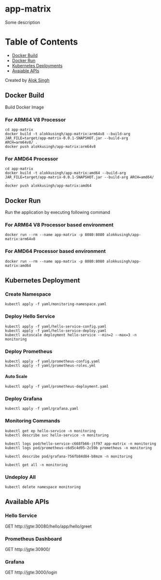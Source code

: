 # app-matrix
Some description

Table of Contents
=================

* [Docker Build](#docker-build)
* [Docker Run](#docker-run)
* [Kubernetes Deployments](#kubernetes-deployment)
* [Avaiable APIs](#available-apis)

Created by [Alok Singh](https://github.com/alokkusingh)

## Docker Build
Build Docker Image
### For ARM64 V8 Processor
```
cd app-matrix
docker build -t alokkusingh/app-matrix:arm64v8 --build-arg JAR_FILE=target/app-matrix-0.0.1-SNAPSHOT.jar --build-arg ARCH=arm64v8/ .
docker push alokkusingh/app-matrix:arm64v8
```
### For AMD64 Processor
```
cd app-matrix
docker build -t alokkusingh/app-matrix:amd64 --build-arg JAR_FILE=target/app-matrix-0.0.1-SNAPSHOT.jar --build-arg ARCH=amd64/ .
docker push alokkusingh/app-matrix:amd64
```

## Docker Run
Run the application by executing following command
### For ARM64 V8 Processor based environment
```
docker run --rm --name app-matrix -p 8080:8080 alokkusingh/app-matrix:arm64v8
```
### For AMD64 Processor based environment
```
docker run --rm --name app-matrix -p 8080:8080 alokkusingh/app-matrix:amd64
```

## Kubernetes Deployment
### Create Namespace
```
kubectl apply -f yaml/monitoring-namespace.yaml
```
### Deploy Hello Service
```
kubectl apply -f yaml/hello-service-config.yaml
kubectl apply -f yaml/hello-service-deploy.yaml
kubectl autoscale deployment hello-service --min=2 --max=3 -n monitoring
```
### Deploy Prometheus
```
kubectl apply -f yaml/prometheus-config.yaml
kubectl apply -f yaml/prometheus-roles.yml
```
#### Auto Scale
```
kubectl apply -f yaml/prometheus-deployment.yaml
```
### Deploy Grafana
```
kubectl apply -f yaml/grafana.yaml
```
### Monitoring Commands
```
kubectl get ep hello-service -n monitoring
kubectl describe svc hello-service -n monitoring

kubectl logs pod/hello-service-c668fb66-jtf97 app-matrix -n monitoring
kubectl logs pod/prometheus-c6d5c4d95-2c59b prometheus -n monitoring

kubectl describe pod/grafana-756fb84d84-b8mzm -n monitoring

kubectl get all -n monitoring
```

### Undeploy All
```
kubectl delete namespace monitoring
```
## Available APIs
### Hello Service
GET http://jgte:30080/hello/app/hello/greet
### Prometheus Dashboard   
GET http://jgte:30900/
### Grafana
GET http://jgte:3000/login